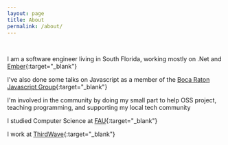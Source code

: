 ```yaml
---
layout: page
title: About
permalink: /about/
---
```


<div class="circular"></div>

<br>

I am a software engineer living in South Florida, working mostly on .Net and [Ember](http://emberjs.com){:target="_blank"}

I've also done some talks on Javascript as a member of the [Boca Raton Javascript Group](http://www.meetup.com/Boca-JS/){:target="_blank"}

I'm involved in the community by doing my small part to help OSS project, teaching programming, and
supporting my local tech community

I studied Computer Science at [FAU](http://eng.fau.edu/){:target="_blank"}

I work at [ThirdWave](http://thirdwave.it){:target="_blank"}
